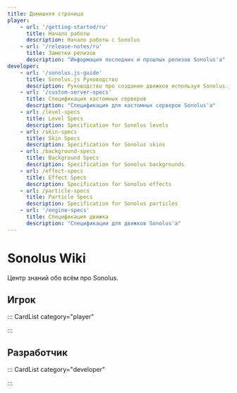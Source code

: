 ```yaml
---
title: Домашняя страница
player:
    - url: '/getting-started/ru'
      title: Начало работы
      description: Начало работы с Sonolus
    - url: '/release-notes/ru'
      title: Заметки релизов
      description: "Информация последних и прошлых релизов Sonolus'а"
developer:
    - url: '/sonolus.js-guide'
      title: Sonolus.js Руководство
      description: Руководство про создание движков используя Sonolus.js
    - url: '/custom-server-specs'
      title: Спецификация кастомных серверов
      description: "Спецификация для кастомных серверов Sonolus'а"
    - url: /level-specs
      title: Level Specs
      description: Specification for Sonolus levels
    - url: /skin-specs
      title: Skin Specs
      description: Specification for Sonolus skins
    - url: /background-specs
      title: Background Specs
      description: Specification for Sonolus backgrounds
    - url: /effect-specs
      title: Effect Specs
      description: Specification for Sonolus effects
    - url: /particle-specs
      title: Particle Specs
      description: Specification for Sonolus particles
    - url: '/engine-specs'
      title: Спецификация движка
      description: "Спецификации для движков Sonolus'а"
---
```


# Sonolus Wiki

Центр знаний обо всём про Sonolus.

## Игрок

::: CardList category="player"

:::

## Разработчик

::: CardList category="developer"

:::
